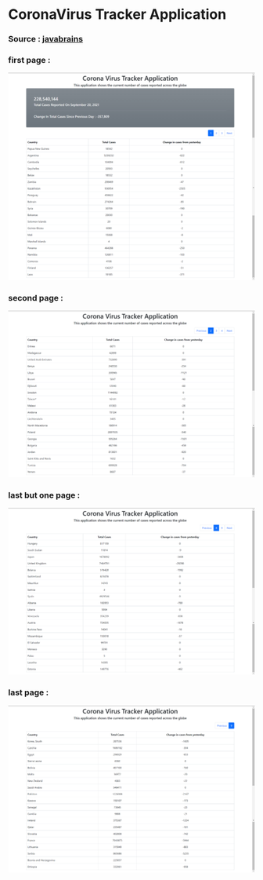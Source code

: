 # CoronaVirus Tracker Application

### Source : [javabrains](https://www.youtube.com/watch?v=8hjNG9GZGnQ)

### first page :
![](images/First.png)

### second page :
![](images/second.png)

### last but one page :
![](images/LastButOne.png)

### last page :
![](images/Last.png)